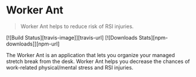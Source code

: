 # Worker Ant
> Worker Ant helps to reduce risk of RSI injuries.

[![Build Status][travis-image]][travis-url]
[![Downloads Stats][npm-downloads]][npm-url]

The Worker Ant is an application that lets you organize your managed stretch break from the desk. Worker Ant helps you decrease the chances of work-related physical/mental stress and RSI injuries.